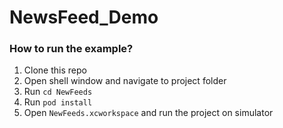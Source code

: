 # NewsFeed_Demo
### How to run the example?

1. Clone this repo
1. Open shell window and navigate to project folder
1. Run `cd NewFeeds`
1. Run `pod install`
1. Open `NewFeeds.xcworkspace` and run the project on simulator
